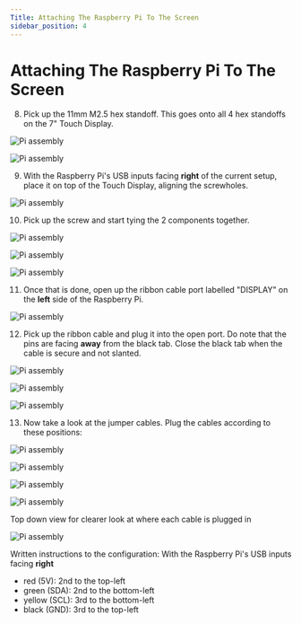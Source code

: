 ```yaml
---
Title: Attaching The Raspberry Pi To The Screen
sidebar_position: 4
---
```


# Attaching The Raspberry Pi To The Screen

8. Pick up the 11mm M2.5 hex standoff. This goes onto all 4 hex standoffs on the 7" Touch Display.

![Pi assembly](../../../static/img/assembly/pi15.png)

![Pi assembly](../../../static/img/assembly/pi16.png)

9. With the Raspberry Pi's USB inputs facing **right** of the current setup, place it on top of the Touch Display, aligning the screwholes.

![Pi assembly](../../../static/img/assembly/pi17.png)

10. Pick up the screw and start tying the 2 components together.

![Pi assembly](../../../static/img/assembly/pi18.png)

![Pi assembly](../../../static/img/assembly/pi19.png)

![Pi assembly](../../../static/img/assembly/pi20.png)

11. Once that is done, open up the ribbon cable port labelled "DISPLAY" on the **left** side of the Raspberry Pi.

![Pi assembly](../../../static/img/assembly/pi21.png)

12. Pick up the ribbon cable and plug it into the open port. Do note that the pins are facing **away** from the black tab. Close the black tab when the cable is secure and not slanted.

![Pi assembly](../../../static/img/assembly/pi22.png)

![Pi assembly](../../../static/img/assembly/pi23.png)

![Pi assembly](../../../static/img/assembly/pi24.png)

13. Now take a look at the jumper cables. Plug the cables according to these positions:

![Pi assembly](../../../static/img/assembly/pi25.png)

![Pi assembly](../../../static/img/assembly/pi26.png)

![Pi assembly](../../../static/img/assembly/pi27.png)

![Pi assembly](../../../static/img/assembly/pi28.png)

Top down view for clearer look at where each cable is plugged in

![Pi assembly](../../../static/img/assembly/pi29.jpg)

Written instructions to the configuration:
With the Raspberry Pi's USB inputs facing **right**

- red (5V): 2nd to the top-left
- green (SDA): 2nd to the bottom-left
- yellow (SCL): 3rd to the bottom-left
- black (GND): 3rd to the top-left
